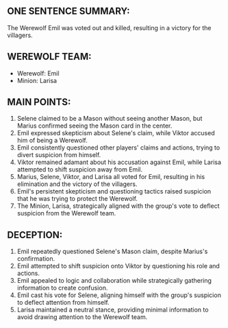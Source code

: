 ## ONE SENTENCE SUMMARY:
The Werewolf Emil was voted out and killed, resulting in a victory for the villagers.

## WEREWOLF TEAM:
- Werewolf: Emil
- Minion: Larisa

## MAIN POINTS:
1. Selene claimed to be a Mason without seeing another Mason, but Marius confirmed seeing the Mason card in the center.
2. Emil expressed skepticism about Selene's claim, while Viktor accused him of being a Werewolf.
3. Emil consistently questioned other players' claims and actions, trying to divert suspicion from himself.
4. Viktor remained adamant about his accusation against Emil, while Larisa attempted to shift suspicion away from Emil.
5. Marius, Selene, Viktor, and Larisa all voted for Emil, resulting in his elimination and the victory of the villagers.
6. Emil's persistent skepticism and questioning tactics raised suspicion that he was trying to protect the Werewolf.
7. The Minion, Larisa, strategically aligned with the group's vote to deflect suspicion from the Werewolf team.

## DECEPTION:
1. Emil repeatedly questioned Selene's Mason claim, despite Marius's confirmation.
2. Emil attempted to shift suspicion onto Viktor by questioning his role and actions.
3. Emil appealed to logic and collaboration while strategically gathering information to create confusion.
4. Emil cast his vote for Selene, aligning himself with the group's suspicion to deflect attention from himself.
5. Larisa maintained a neutral stance, providing minimal information to avoid drawing attention to the Werewolf team.